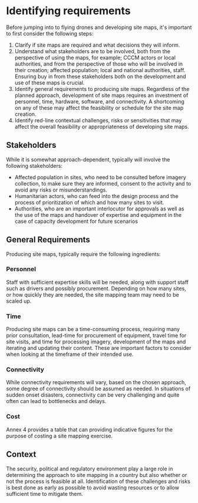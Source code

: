 # Identifying requirements
Before jumping into to flying drones and developing site maps, it's important to first consider the following steps:
1. Clarify if site maps are required and what decisions they will inform.
2. Understand what stakeholders are to be involved, both from the perspective of using the maps, for example; CCCM actors or local authorities, and from the perspective of those who will be involved in their creation; affected population; local and national authorities, staff. Ensuring buy in from these stakeholders both on the development and use of these maps is crucial.
4. Identify general requirements to producing site maps. Regardless of the planned approach, development of site maps requires an investment of personnel, time, hardware, software, and connectivity. A shortcoming on any of these may affect the feasibility or schedule for the site map creation.
5. Identify red-line contextual challenges, risks or sensitivities that may affect the overall feasibility or appropriateness of developing site maps.

## Stakeholders
While it is somewhat approach-dependent, typically will involve the following stakeholders:
- Affected population in sites, who need to be consulted before imagery collection, to make sure they are informed, consent to the activity and to avoid any risks or misunderstandings.
- Humanitarian actors, who can feed into the design process and the process of prioritization of which and how many sites to visit.
- Authorities, who are an important interlocutor for approvals as well as the use of the maps and handover of expertise and equipment in the case of capacity development for future scenarios

## General Requirements
Producing site maps, typically require the following ingredients:
### Personnel
Staff with sufficient expertise skills will be needed, along with support staff such as drivers and possibly procurement. Depending on how many sites, or how quickly they are needed, the site mapping team may need to be scaled up.
### Time
Producing site maps can be a time-consuming process, requiring many prior consultation, lead-time for procurement of equipment, travel time for site visits, and time for processing imagery, development of the maps and iterating and updating their content. These are important factors to consider when looking at the timeframe of their intended use.
### Connectivity
While connectivity requirements will vary, based on the chosen approach, some degree of connectivity should be assumed as needed. In situations of sudden onset disasters, connectivity can be very challenging and quite often can lead to bottlenecks and delays.
### Cost
Annex 4 provides a table that can providing indicative figures for the purpose of costing a site mapping exercise. 
## Context
The security, political and regulatory environment play a large role in determining the approach to site mapping in a country but also whether or not the process is feasible at all. Identification of these challenges and risks is best done as early as possible to avoid wasting resources or to allow sufficient time to mitigate them.